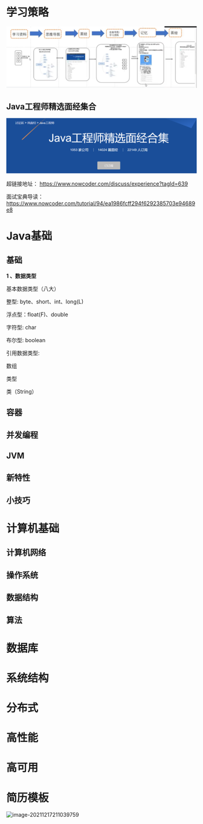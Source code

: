 # 学习策略

![](./pic/学习策略.png)

## Java工程师精选面经集合

![](./pic/Java工程师精选面经集合.png)

超链接地址： https://www.nowcoder.com/discuss/experience?tagId=639

面试宝典导读： https://www.nowcoder.com/tutorial/94/ea1986fcff294f6292385703e94689e8

# Java基础

## 基础

**1 、数据类型**

基本数据类型（八大）

整型: byte、short、int、long(L)

浮点型：float(F)、double

字符型: char

布尔型: boolean



引用数据类型:

数组

类型

类（String）



## 容器

## 并发编程

## JVM

## 新特性

## 小技巧



# 计算机基础

## 计算机网络



## 操作系统



## 数据结构



## 算法



# 数据库



# 系统结构



# 分布式



# 高性能



# 高可用

# 简历模板

![image-20211217211039759](C:\Users\tesseract\AppData\Roaming\Typora\typora-user-images\image-20211217211039759.png)
